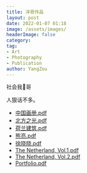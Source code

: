 ```yaml
---
title: 洋哥作品
layout: post
date: 2022-01-07 01:18
image: /assets/images/
headerImage: false
category: 
tag:
- Art
- Photography
- Publication
author: YangZou
---
```


社会我🐑哥

人狠话不多。

<!--more-->

* [中国画册.pdf](/assets/pdf/中国画册.pdf) 
* [北方之光.pdf](/assets/pdf/北方之光.pdf) 
* [荷兰建筑.pdf](/assets/pdf/荷兰建筑.pdf) 
* [熊亮.pdf](/assets/pdf/熊亮.pdf)
* [徐晓晓.pdf](/assets/pdf/徐晓晓.pdf) 
* [The Netherland, Vol.1.pdf](/assets/pdf/Netherland1.pdf)
* [The Netherland, Vol.2.pdf](/assets/pdf/Netherland2.pdf)
* [Portfolio.pdf](/assets/pdf/Portfolio.pdf)

